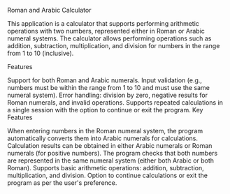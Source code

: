 Roman and Arabic Calculator

This application is a calculator that supports performing arithmetic operations with two numbers, represented either in Roman or Arabic numeral systems. The calculator allows performing operations such as addition, subtraction, multiplication, and division for numbers in the range from 1 to 10 (inclusive).

Features


Support for both Roman and Arabic numerals.
Input validation (e.g., numbers must be within the range from 1 to 10 and must use the same numeral system).
Error handling: division by zero, negative results for Roman numerals, and invalid operations.
Supports repeated calculations in a single session with the option to continue or exit the program.
Key Features

When entering numbers in the Roman numeral system, the program automatically converts them into Arabic numerals for calculations.
Calculation results can be obtained in either Arabic numerals or Roman numerals (for positive numbers).
The program checks that both numbers are represented in the same numeral system (either both Arabic or both Roman).
Supports basic arithmetic operations: addition, subtraction, multiplication, and division.
Option to continue calculations or exit the program as per the user's preference.
